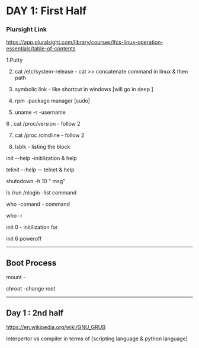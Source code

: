 # DAY 1: First Half

### Plursight Link
<https://app.pluralsight.com/library/courses/lfcs-linux-operation-essentials/table-of-contents>

1.Putty 

2. cat /etc/system-release - cat >> concatenate command in linux & then path 

3. symbolic link - like shortcut in windows [will go in deep ]

4. rpm  -package manager [sudo]

5. uname -r  -username 

6 . cat /proc/version  - follow 2

7. cat /proc /cmdline  - follow 2 

8. lsblk  - listing the block

init --help  -initilization & help 

telinit --help   -- telnet & help 

shutodown -h 10 " msg"


ls /run /nlogin  -list command 


who -comand  - command 


who -r  

init 0      - initilization for 

init 6 poweroff 


----------------------
Boot Process 
----------------------

mount - 

chroot -change root 

--------------------------------------
Day 1 : 2nd half 
--------------------------------------

https://en.wikipedia.org/wiki/GNU_GRUB

Interpertor vs compiler in terms of [scripting language & python language]

